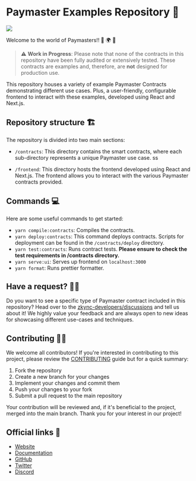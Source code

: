 
# Paymaster Examples Repository 📁

![](./paymaster-examples.png)

Welcome to the world of Paymasters!! 🎉 🌍 🎉

> ⚠️ **Work in Progress**: Please note that none of the contracts in this repository have been fully audited or extensively tested. These contracts are examples and, therefore, are **not** designed for production use.

This repository houses a variety of example Paymaster Contracts demonstrating different use cases. Plus, a user-friendly, configurable frontend to interact with these examples, developed using React and Next.js. 

## Repository structure 🏗️

The repository is divided into two main sections:

- `/contracts`: This directory contains the smart contracts, where each sub-directory represents a unique Paymaster use case. ss

- `/frontend`: This directory hosts the frontend developed using React and Next.js. The frontend allows you to interact with the various Paymaster contracts provided.

## Commands 💻

Here are some useful commands to get started:

- `yarn compile:contracts`: Compiles the contracts.
- `yarn deploy:contracts`: This command deploys contracts. Scripts for deployment can be found in the `/contracts/deploy` directory.
- `yarn test:contracts`: Runs contract tests. **Please ensure to check the test requirements in /contracts directory.**
- `yarn serve:ui`: Serves up frontend on `localhost:3000`
- `yarn format`: Runs prettier formatter.

## Have a request? 🙋‍♀️
Do you want to see a specific type of Paymaster contract included in this repository? Head over to the [zkync-developers/discussions](https://github.com/zkSync-Community-Hub/zksync-developers/discussions) and tell us about it! We highly value your feedback and are always open to new ideas for showcasing different use-cases and techniques.

## Contributing 🙋‍♂️

We welcome all contributors! If you're interested in contributing to this project, please review the [CONTRIBUTING](./CONTRIBUTING.md) guide but for a quick summary:

1. Fork the repository
2. Create a new branch for your changes
3. Implement your changes and commit them
4. Push your changes to your fork
5. Submit a pull request to the main repository

Your contribution will be reviewed and, if it's beneficial to the project, merged into the main branch. Thank you for your interest in our project!

## Official links 🔗

- [Website](https://zksync.io/)
- [Documentation](https://era.zksync.io/docs/)
- [GitHub](https://github.com/matter-labs)
- [Twitter](https://twitter.com/zksync)
- [Discord](https://join.zksync.dev)
